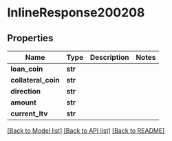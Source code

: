 # InlineResponse200208

## Properties
Name | Type | Description | Notes
------------ | ------------- | ------------- | -------------
**loan_coin** | **str** |  | 
**collateral_coin** | **str** |  | 
**direction** | **str** |  | 
**amount** | **str** |  | 
**current_ltv** | **str** |  | 

[[Back to Model list]](../README.md#documentation-for-models) [[Back to API list]](../README.md#documentation-for-api-endpoints) [[Back to README]](../README.md)

